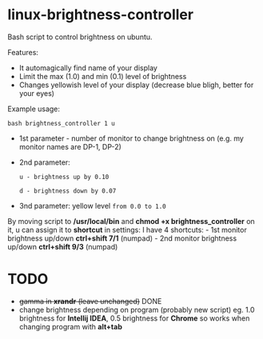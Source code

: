 # linux-brightness-controller
Bash script to control brightness on ubuntu. 

Features:
  * It automagically find name of your display
  * Limit the max (1.0) and min (0.1) level of brightness
  * Changes yellowish level of your display (decrease blue bligh, better for your eyes)

Example usage: 

    bash brightness_controller 1 u

  * 1st parameter - number of monitor to change brightness on (e.g. my monitor names are DP-1, DP-2)
  * 2nd parameter:
  
        u - brightness up by 0.10
      
        d - brightness down by 0.07 
      
  * 3nd parameter: yellow level `from 0.0 to 1.0` 
  
By moving script to **/usr/local/bin** and **chmod +x brightness_controller** on it,
u can assign it to **shortcut** in settings:
  I have 4 shortcuts:
    - 1st monitor brightness up/down **ctrl+shift 7/1** (numpad)
    - 2nd monitor brightness up/down **ctrl+shift 9/3** (numpad)


# TODO 
 * <s>gamma in **xrandr** (leave unchanged)</s> DONE
 * change brightness depending on program (probably new script) eg. 1.0 brightness for **Intellij IDEA**, 0.5 brightness for **Chrome**
   so works when changing program with **alt+tab**
   
   

